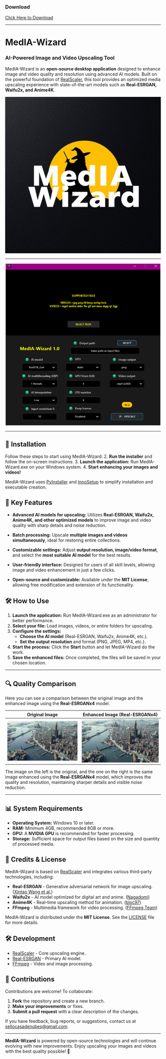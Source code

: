 ### Download

[Click Here to Download](https://ivanayub97.itch.io/media-wizard)  

---

# MedIA-Wizard

### AI-Powered Image and Video Upscaling Tool

MedIA-Wizard is an **open-source desktop application** designed to enhance image and video quality and resolution using advanced AI models. Built on the powerful foundation of [RealScaler](https://github.com/Djdefrag/RealScaler), this tool provides an optimized media upscaling experience with state-of-the-art models such as **Real-ESRGAN, Waifu2x, and Anime4K**.

![MedIA-Wizard logo](Assets/logo.png)

---

![Screenshot](Capture.png)

---

## 🚀 Installation

Follow these steps to start using MedIA-Wizard:
2. **Run the installer** and follow the on-screen instructions.
3. **Launch the application:** Run MedIA-Wizard.exe on your Windows system.
4. **Start enhancing your images and videos!**

MedIA-Wizard uses [PyInstaller](https://www.pyinstaller.org/) and [InnoSetup](http://www.jrsoftware.org/isinfo.php) to simplify installation and executable creation.

## 🌟 Key Features

- **Advanced AI models for upscaling:**
  Utilizes **Real-ESRGAN, Waifu2x, Anime4K, and other optimized models** to improve image and video quality with sharp details and noise reduction.

- **Batch processing:**
  Upscale **multiple images and videos simultaneously**, ideal for restoring entire collections.

- **Customizable settings:**
  Adjust **output resolution, image/video format**, and select the **most suitable AI model** for the best results.

- **User-friendly interface:**
  Designed for users of all skill levels, allowing image and video enhancement in just a few clicks.

- **Open-source and customizable:**
  Available under the **MIT License**, allowing free modification and extension of its functionality.

## 🛠️ How to Use

1. **Launch the application:** Run MedIA-Wizard.exe as an administrator for better performance.
2. **Select your file:** Load images, videos, or entire folders for upscaling.
3. **Configure the settings:**
   - **Choose the AI model** (Real-ESRGAN, Waifu2x, Anime4K, etc.).
   - **Set the output resolution** and format (PNG, JPEG, MP4, etc.).
4. **Start the process:** Click the **Start** button and let MedIA-Wizard do the work.
5. **Save the enhanced files:** Once completed, the files will be saved in your chosen location.

---

## 🔍 Quality Comparison

Here you can see a comparison between the original image and the enhanced image using the **Real-ESRGANx4** model.

| Original Image | Enhanced Image (Real-ESRGANx4) |
|-----------------|---------------------------------|
| ![Original](Assets/OriginalImage.png) | ![Enhanced](Assets/UpscalerImage.png) |

The image on the left is the original, and the one on the right is the same image enhanced using the **Real-ESRGANx4** model, which improves the quality and resolution, maintaining sharper details and visible noise reduction.

---

## 📊 System Requirements

- **Operating System:** Windows 10 or later.
- **RAM:** Minimum 4GB, recommended 8GB or more.
- **GPU:** A **NVIDIA GPU** is recommended for faster processing.
- **Storage:** Sufficient space for output files based on the size and quantity of processed media.

## 📜 Credits & License

MedIA-Wizard is based on [RealScaler](https://github.com/Djdefrag/RealScaler) and integrates various third-party technologies, including:

- **Real-ESRGAN** - Generative adversarial network for image upscaling. ([Xintao Wang et al.](https://github.com/xinntao/Real-ESRGAN))
- **Waifu2x** - AI model optimized for digital art and anime. ([Nagadomi](https://github.com/nagadomi/waifu2x))
- **Anime4K** - Real-time upscaling method for animation. ([bloc97](https://github.com/bloc97/Anime4K))
- **FFmpeg** - Multimedia framework for video processing. ([FFmpeg Team](https://ffmpeg.org/))

MedIA-Wizard is distributed under the **MIT License**. See the [LICENSE](LICENSE.md) file for more details.

## 🛠️ Development

- [RealScaler](https://github.com/Djdefrag/RealScaler) - Core upscaling engine.
- [Real-ESRGAN](https://github.com/xinntao/Real-ESRGAN) - Primary AI model.
- [FFmpeg](https://ffmpeg.org/) - Video and image processing.

## 🤝 Contributions

Contributions are welcome! To collaborate:

1. **Fork** the repository and create a new branch.
2. **Make your improvements** or fixes.
3. **Submit a pull request** with a clear description of the changes.

If you have feedback, bug reports, or suggestions, contact us at [sellocasadenubes@gmail.com](mailto:sellocasadenubes@gmail.com).

---

**MedIA-Wizard** is powered by open-source technologies and will continue evolving with new improvements. Enjoy upscaling your images and videos with the best quality possible! 🚀
